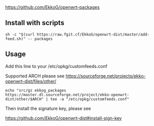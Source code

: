 https://github.com/EkkoG/openwrt-packages

## Install with scripts

```
sh -c "$(curl https://raw.fgit.cf/EkkoG/openwrt-dist/master/add-feed.sh)" -- packages
```

## Usage

Add this line to your /etc/opkg/customfeeds.conf

Supported ARCH please see https://sourceforge.net/projects/ekko-openwrt-dist/files/other/

```
echo "src/gz ekkog_packages https://master.dl.sourceforge.net/project/ekko-openwrt-dist/other/$ARCH" | tee -a "/etc/opkg/customfeeds.conf"
```

Then install the signature key, please see

https://github.com/EkkoG/openwrt-dist#install-sign-key
